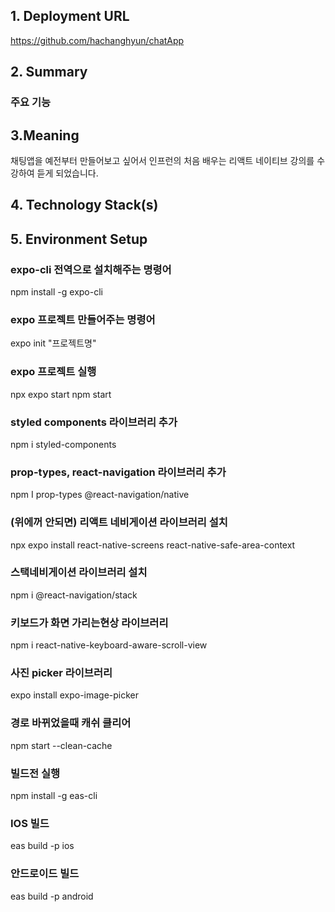 ## 1. Deployment URL
  https://github.com/hachanghyun/chatApp
## 2. Summary
  ### 주요 기능
  
## 3.Meaning
  채팅앱을 예전부터 만들어보고 싶어서 인프런의 처음 배우는 리액트 네이티브 강의를 수강하여 듣게 되었습니다. 
## 4. Technology Stack(s)
## 5. Environment Setup

### expo-cli 전역으로 설치해주는 명령어
 npm install -g expo-cli 

### expo 프로젝트 만들어주는 명령어
 expo init "프로젝트명"

### expo 프로젝트 실행
 npx expo start 
 npm start 

### styled components 라이브러리 추가
 npm i styled-components 

### prop-types, react-navigation 라이브러리 추가
 npm I prop-types @react-navigation/native

### (위에꺼 안되면) 리액트 네비게이션 라이브러리 설치
 npx expo install react-native-screens react-native-safe-area-context

### 스택네비게이션 라이브러리 설치
 npm i @react-navigation/stack

### 키보드가 화면 가리는현상 라이브러리 
 npm i react-native-keyboard-aware-scroll-view

### 사진 picker 라이브러리
 expo install expo-image-picker

### 경로 바뀌었을때 캐쉬 클리어
 npm start --clean-cache

### 빌드전 실행
npm install -g eas-cli

### IOS 빌드
eas build -p ios

### 안드로이드 빌드
eas build -p android
